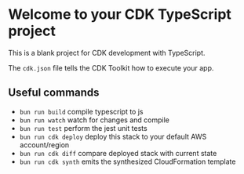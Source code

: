 # Welcome to your CDK TypeScript project

This is a blank project for CDK development with TypeScript.

The `cdk.json` file tells the CDK Toolkit how to execute your app.

## Useful commands

- `bun run build` compile typescript to js
- `bun run watch` watch for changes and compile
- `bun run test` perform the jest unit tests
- `bun run cdk deploy` deploy this stack to your default AWS account/region
- `bun run cdk diff` compare deployed stack with current state
- `bun run cdk synth` emits the synthesized CloudFormation template
